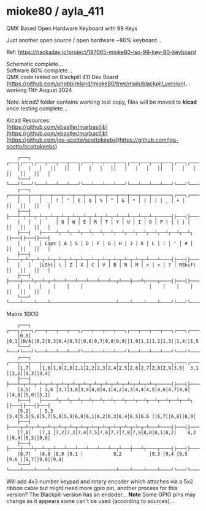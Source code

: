 # mioke80 / ayla_411
QMK Based Open Hardware Keyboard with 99 Keys

Just another open source / open hardware ~80% keyboard...

Ref: https://hackaday.io/project/197065-mioke80-iso-99-key-80-keyboard

Schematic complete...  
Software 80% complete...  
QMK code tested on Blackpill 411 Dev Board (https://github.com/phpbbireland/mioke80/tree/main/blackpill_version)... working 11th August 2024  

Note: *kicad2* folder contains working test copy, files will be moved to **kicad** once testing complete...  

Kicad Resources:  
[https://github.com/ebastler/marbastlib](https://github.com/ebastler/marbastlib)  
[https://github.com/joe-scotto/scottokeebs](https://github.com/joe-scotto/scottokeebs)

```
    ┌───┐   ┌───┐┌───┐┌───┬───┬───┬───┐┌───┬───┬───┬───┐┌───┬───┬───┬───┐┌───┐┌───┐┌───┐
    │   │   │   ││   ││   │   │   │   ││   │   │   │   ││   │   │   │   ││   ││   ││   │
    └───┘   └───┘└───┘└───┴───┴───┴───┘└───┴───┴───┴───┘└───┴───┴───┴───┘└───┘└───┘└───┘
    ┌───┐   ┌───┬───┬───┬───┬───┬───┬───┬───┬───┬───┬───┬───┬───┬───────┐┌───┐┌───┐┌───┐
    │   │   │   │ ! │ " │ € │ $ │ % │ ^ │ & │ * │ ( │ ) │ _ │ + │       ││   ││   ││   │
    ├───┤   ├───┴─┬─┴─┬─┴─┬─┴─┬─┴─┬─┴─┬─┴─┬─┴─┬─┴─┬─┴─┬─┴─┬─┴─┬─┴─┬─────┤├───┤├───┤├───┤
    │   │   │     │ Q │ W │ E │ R │ T │ Y │ U │ I │ O │ P │ { │ } │     ││   ││   ││   │
    ├───┤   ├─────┴┬──┴┬──┴┬──┴┬──┴┬──┴┬──┴┬──┴┬──┴┬──┴┬──┴┬──┴┬──┴┐    │├───┤├───┤├───┤
    │   │   │ Caps │ A │ S │ D │ F │ G │ H │ J │ K │ L │ : │ ' │ # │    ││   ││   ││   │
    ├───┤   ├────┬─┴─┬─┴─┬─┴─┬─┴─┬─┴─┬─┴─┬─┴─┬─┴─┬─┴─┬─┴─┬─┴─┬─┴───┴────┤├───┤├───┤├───┤
    │   │   │LSht│ \ │ Z │ X │ C │ V │ B │ N │ M │ < │ > │ ? │ RShift   ││   ││   ││   │
    ├───┤   ├────┼───┴┬──┴─┬─┴───┴───┴───┴───┴───┴──┬┴───┼───┴┬────┬────┤├───┤├───┤├───┤
    │   │   │    │    │    │                        │    │    │    │    ││   ││   ││   │
    └───┘   └────┴────┴────┴────────────────────────┴────┴────┴────┴────┘└───┘└───┘└───┘
```
Matrix 10X10
```
    ┌───┐   ┌───┐┌───┐┌───┬───┬───┬───┐┌───┬───┬───┬───┐┌───┬───┬───┬───┐┌───┐┌───┐┌───┐
    │0,0│   │0,1││N/A││0,2│0,3│0,4│0,5││0,6│0,7│0,8│0,9││1,0│1,1│1,2│1,3││1,4││1,5││1,6│
    └───┘   └───┘└───┘└───┴───┴───┴───┘└───┴───┴───┴───┘└───┴───┴───┴───┘└───┘└───┘└───┘
    ┌───┐   ┌───┬───┬───┬───┬───┬───┬───┬───┬───┬───┬───┬───┬───┬───────┐┌───┐┌───┐┌───┐
    │1,7│   │1,8│1,9│2,0│2,1│2,2│2,3│2,4│2,5│2,6│2,7│2,8│2,9│3,0│  3,1  ││3,2││3,3││3,4│
    ├───┤   ├───┴─┬─┴─┬─┴─┬─┴─┬─┴─┬─┴─┬─┴─┬─┴─┬─┴─┬─┴─┬─┴─┬─┴─┬─┴─┬─────┤├───┤├───┤├───┤
    │3,5│   │ 3,6 │3,7│3,8│3,9│4,0│4,1│4,2│4,3│4,4│4,5│4,6│4,7│4,8│     ││4,9││5,0││5,1│
    ├───┤   ├─────┴┬──┴┬──┴┬──┴┬──┴┬──┴┬──┴┬──┴┬──┴┬──┴┬──┴┬──┴┬──┴┐    │├───┤├───┤├───┤
    │5,2│   │ 5,3  │5,4│5,5│5,6│5,7│5,8│5,9│6,0│6,1│6,2│6,3│6,4│6,5│6.6 ││6,7││6,8││6,9│
    ├───┤   ├────┬─┴─┬─┴─┬─┴─┬─┴─┬─┴─┬─┴─┬─┴─┬─┴─┬─┴─┬─┴─┬─┴─┬─┴───┴────┤├───┤├───┤├───┤
    │7,0│   │7,1 │7,2│7,3│7,4│7,5│7,6│7,7│7,8│7,9│8,0│8,1│8,2│    8,3   ││8,4││8,5││8,6│
    ├───┤   ├────┼───┴┬──┴─┬─┴───┴───┴───┴───┴───┴──┬┴───┼───┴┬────┬────┤├───┤├───┤├───┤
    │8,7│   │8.8 │8,9 │9,1 │           9,2          │9,3 │9,4 │9,5 │9,6 ││9,7││9,8││9,9│
    └───┘   └────┴────┴────┴────────────────────────┴────┴────┴────┴────┘└───┘└───┘└───┘
```

Will add 4x3 number keypad and rotary encoder which attaches via a 5x2 ribbon cable but might need more gpio pin, another process for this version?
The Blackpill version has an endoder... 
**Note**
Some GPIO pins may change as it appears some can't be used (according to sources)...
